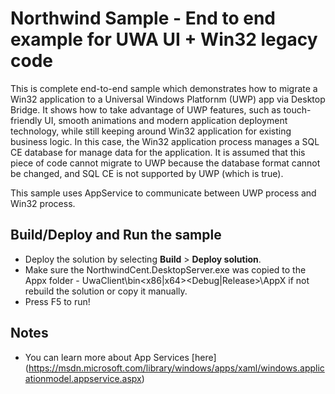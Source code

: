 # Northwind Sample - End to end example for UWA UI + Win32 legacy code

This is complete end-to-end sample which demonstrates how to migrate a Win32 application to a Universal Windows Platfornm (UWP) app via Desktop Bridge. It shows how to take advantage of UWP features, such as touch-friendly UI, smooth animations and modern application deployment technology, while still keeping around Win32 application for existing business logic. In this case, the Win32 application process manages a SQL CE database for manage data for the application. It is assumed that this piece of code cannot migrate to UWP because the database format cannot be changed, and SQL CE is not supported by UWP (which is true).

This sample uses AppService to communicate between UWP process and Win32 process.


Build/Deploy and Run the sample
-------------------------------

 - Deploy the solution by selecting **Build** \> **Deploy solution**.
 - Make sure the NorthwindCent.DesktopServer.exe was copied to the Appx folder - UwaClient\bin\<x86|x64>\<Debug|Release>\AppX if not rebuild the solution or copy it manually.
 - Press F5 to run!

Notes
------
- You can learn more about App Services [here] (https://msdn.microsoft.com/library/windows/apps/xaml/windows.applicationmodel.appservice.aspx)